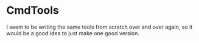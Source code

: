 # CmdTools
I seem to be writing the same tools from scratch over and over again, so it would be a good idea to just make one good version.
